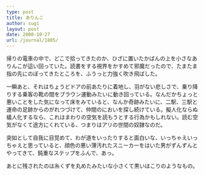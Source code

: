 ```yaml
---
type: post
title: ありんこ
author: sugi
layout: post
date: 2008-10-27
url: /journal/1885/
---
```

帰りの電車の中で、どこで拾ってきたのか、ひざに置いたかばんの上を小さなありんこが這い回っていた。読書をする視界をかすめて邪魔だったので、たまたま指の先にのぼってきたところを、ふうっと力強く吹き飛ばした。

一瞬あと、それはちょうどドアの前あたりに着地し、羽がない悲しさで、乗り降りする乗客の靴の間をブラウン運動みたいに動き回っている。なんだかちょっと悪いことをした気になって床をみていると、なんか奇跡みたいに、二駅、三駅と運命の足跡からのがれつづけて、仲間のにおいを探し続けている。擬人化ならぬ蟻人化するなら、これはまわりの空気を読もうとする行為かもしれない。読む空気がなくて途方にくれている、つまりはアリの世間の奴隷なのだ。

突如として自我に目覚めて、わが道をいったりすると面白いな、いっちゃえいっちゃえと思っていると、顔色の悪い薄汚れたスニーカーをはいた男がずんずんとやってきて、鈍重なステップをふんで、あっ。

あとに残されたのは糸くずを丸めたみたいな小さくて黒いほこりのようなもの。

